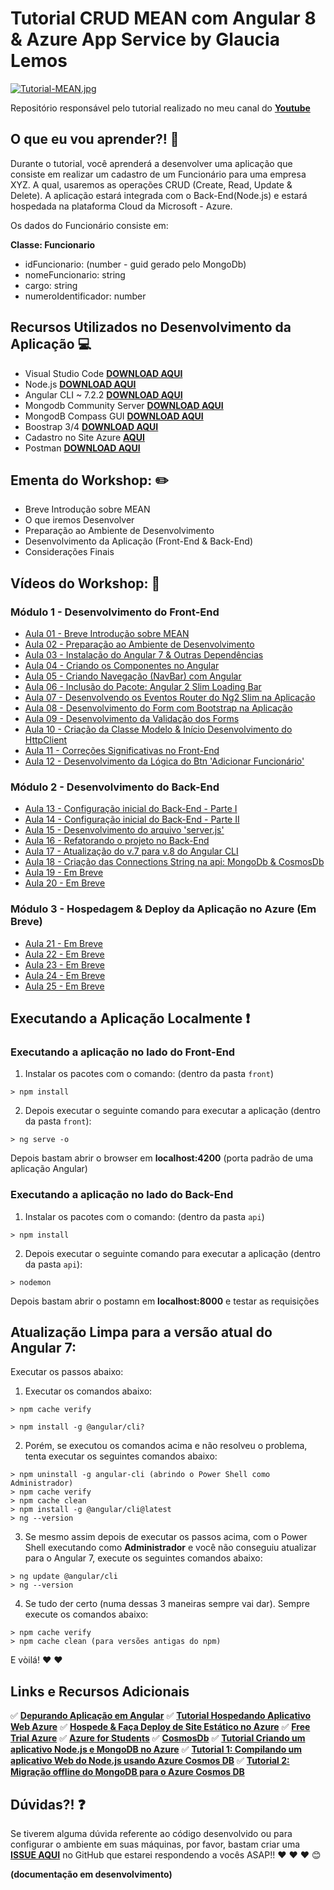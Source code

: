 # Tutorial CRUD MEAN com Angular 8 & Azure App Service by Glaucia Lemos

[![Tutorial-MEAN.jpg](https://i.postimg.cc/d1nGG2Bg/Tutorial-MEAN.jpg)](https://postimg.cc/njjsJQN1)

Repositório responsável pelo tutorial realizado no meu canal do **[Youtube](https://www.youtube.com/user/l32759)**

## O que eu vou aprender?! 📙

Durante o tutorial, você aprenderá a desenvolver uma aplicação que consiste em realizar um cadastro de um Funcionário para uma empresa XYZ. A qual, usaremos as operações CRUD (Create, Read, Update & Delete). A aplicação estará integrada com o Back-End(Node.js) e estará hospedada na plataforma Cloud da Microsoft - Azure.

Os dados do Funcionário consiste em:

**Classe: Funcionario**

+ idFuncionario: (number - guid gerado pelo MongoDb)
+ nomeFuncionario: string
+ cargo: string
+ numeroIdentificador: number

## Recursos Utilizados no Desenvolvimento da Aplicação 💻

- Visual Studio Code **[DOWNLOAD AQUI](http://bit.ly/2IfNp9F)**
- Node.js **[DOWNLOAD AQUI](https://nodejs.org/en/)**
- Angular CLI ~ 7.2.2 **[DOWNLOAD AQUI](https://angular.io/)**
- Mongodb Community Server **[DOWNLOAD AQUI](https://www.mongodb.com/download-center/community)**
- MongodB Compass GUI **[DOWNLOAD AQUI](https://www.mongodb.com/download-center/compass)**
- Boostrap 3/4 **[DOWNLOAD AQUI](https://getbootstrap.com/docs/3.3/)**
- Cadastro no Site Azure **[AQUI](http://bit.ly/2WP5hMJ)**
- Postman **[DOWNLOAD AQUI](https://www.getpostman.com/)**

## Ementa do Workshop: :pencil2:

- Breve Introdução sobre MEAN
- O que iremos Desenvolver
- Preparação ao Ambiente de Desenvolvimento
- Desenvolvimento da Aplicação (Front-End & Back-End)
- Considerações Finais

## Vídeos do Workshop: :movie_camera:

### Módulo 1 - Desenvolvimento do Front-End
- [Aula 01 - Breve Introdução sobre MEAN](https://youtu.be/NJEZDV77bhQ)
- [Aula 02 - Preparação ao Ambiente de Desenvolvimento](https://youtu.be/A327bvf5DLw)
- [Aula 03 - Instalação do Angular 7 & Outras Dependências](https://youtu.be/HtU3Wd4hX0c)
- [Aula 04 - Criando os Componentes no Angular](https://youtu.be/NX_F-Q1fPpI)
- [Aula 05 - Criando Navegação (NavBar) com Angular](https://youtu.be/EqR8PPjXfvs)
- [Aula 06 - Inclusão do Pacote: Angular 2 Slim Loading Bar](https://youtu.be/8GvG_jc10Qg)
- [Aula 07 - Desenvolvendo os Eventos Router do Ng2 Slim na Aplicação](https://youtu.be/iHux3efFLAU)
- [Aula 08 - Desenvolvimento do Form com Bootstrap na Aplicação](https://youtu.be/HzL46NrLYBM)
- [Aula 09 - Desenvolvimento da Validação dos Forms](https://youtu.be/zgU9O0wn31E)
- [Aula 10 - Criação da Classe Modelo & Início Desenvolvimento do HttpClient](https://youtu.be/Px0AzBrOQYg)
- [Aula 11 - Correções Significativas no Front-End](https://youtu.be/yCl_GW3-aD4)
- [Aula 12 - Desenvolvimento da Lógica do Btn 'Adicionar Funcionário'](https://youtu.be/RWY4CG-7NYA)

### Módulo 2 - Desenvolvimento do Back-End
- [Aula 13 - Configuração inicial do Back-End - Parte I](https://youtu.be/5ahj4TM3GxQ)
- [Aula 14 - Configuração inicial do Back-End - Parte II](https://youtu.be/D9L6yYaQY2o)
- [Aula 15 - Desenvolvimento do arquivo 'server.js'](https://youtu.be/3a7fquaCwlQ)
- [Aula 16 - Refatorando o projeto no Back-End](https://youtu.be/ud-h8nIj9X0)
- [Aula 17 - Atualização do v.7 para v.8 do Angular CLI](https://youtu.be/seJliDMpRd0)
- [Aula 18 - Criação das Connections String na api: MongoDb & CosmosDb](https://youtu.be/LEXJK983WTM)
- [Aula 19 - Em Breve]()
- [Aula 20 - Em Breve]()

### Módulo 3 - Hospedagem & Deploy da Aplicação no Azure (Em Breve)
- [Aula 21 - Em Breve]()
- [Aula 22 - Em Breve]()
- [Aula 23 - Em Breve]()
- [Aula 24 - Em Breve]()
- [Aula 25 - Em Breve]()

## Executando a Aplicação Localmente ❗️

### Executando a aplicação no lado do Front-End

1) Instalar os pacotes com o comando: (dentro da pasta `front`)

``` 
> npm install
```

2) Depois executar o seguinte comando para executar a aplicação (dentro da pasta `front`):

```
> ng serve -o
```

Depois bastam abrir o browser em **localhost:4200** (porta padrão de uma aplicação Angular)

### Executando a aplicação no lado do Back-End

1) Instalar os pacotes com o comando: (dentro da pasta `api`)

``` 
> npm install
```

2) Depois executar o seguinte comando para executar a aplicação (dentro da pasta `api`):

```
> nodemon
```

Depois bastam abrir o postamn em **localhost:8000** e testar as requisições

## Atualização Limpa para a versão atual do Angular 7:

Executar os passos abaixo:

1) Executar os comandos abaixo:

```
> npm cache verify
```

```
> npm install -g @angular/cli?
``` 

2) Porém, se executou os comandos acima e não resolveu o problema, tenta executar os seguintes comandos abaixo:

```
> npm uninstall -g angular-cli (abrindo o Power Shell como Administrador)
> npm cache verify
> npm cache clean
> npm install -g @angular/cli@latest
> ng --version
```

3) Se mesmo assim depois de executar os passos acima, com o Power Shell executando como **Administrador** e você não conseguiu atualizar para o Angular 7, execute os seguintes comandos abaixo:

```
> ng update @angular/cli
> ng --version
```

4) Se tudo der certo (numa dessas 3 maneiras sempre vai dar). Sempre execute os comandos abaixo:

```
> npm cache verify
> npm cache clean (para versões antigas do npm)
```

E vòilá! :heart: :heart:

## Links e Recursos Adicionais

✅ **[Depurando Aplicação em Angular](http://bit.ly/2G1oBAI)**
✅ **[Tutorial Hospedando Aplicativo Web Azure](http://bit.ly/2uO4I9P)**
✅ **[Hospede & Faça Deploy de Site Estático no Azure](http://bit.ly/2CXzKR7)**
✅ **[Free Trial Azure](http://bit.ly/2WP5hMJ)**
✅ **[Azure for Students](https://aka.ms/AA5f3zk)**
✅ **[CosmosDb](https://aka.ms/AA5f3zj)**
✅ **[Tutorial Criando um aplicativo Node.js e MongoDB no Azure](https://aka.ms/AA5f3zh)**
✅ **[Tutorial 1: Compilando um aplicativo Web do Node.js usando Azure Cosmos DB](https://aka.ms/AA5eq4r)**
✅ **[Tutorial 2: Migração offline do MongoDB para o Azure Cosmos DB](https://aka.ms/AA5eq4s)**

## Dúvidas?! ❓

Se tiverem alguma dúvida referente ao código desenvolvido ou para configurar o ambiente em suas máquinas, por favor, bastam criar uma **[ISSUE AQUI](https://github.com/glaucia86/tutorial-crud-mean/issues)** no GitHub que estarei respondendo a vocês ASAP!! :heart: :heart: :heart: :blush:

**(documentação em desenvolvimento)**
